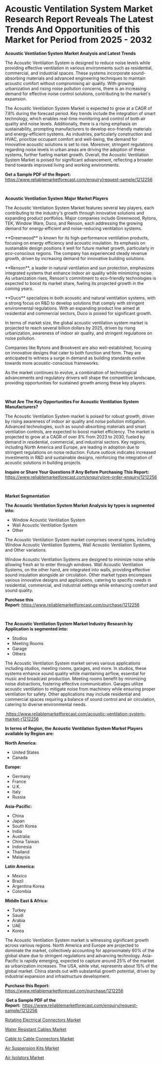 <p><h1>Acoustic Ventilation System Market Research Report Reveals The Latest Trends And Opportunities of this Market for Period from 2025 - 2032</h1></p><p><strong>Acoustic Ventilation System Market Analysis and Latest Trends</strong></p>
<p><p>The Acoustic Ventilation System is designed to reduce noise levels while providing effective ventilation in various environments such as residential, commercial, and industrial spaces. These systems incorporate sound-absorbing materials and advanced engineering techniques to maintain acoustic comfort without compromising air quality. With growing urbanization and rising noise pollution concerns, there is an increasing demand for effective noise control solutions, contributing to the market's expansion.</p><p>The Acoustic Ventilation System Market is expected to grow at a CAGR of 7.8% during the forecast period. Key trends include the integration of smart technology, which enables real-time monitoring and control of both air quality and noise levels. Additionally, there is a rising emphasis on sustainability, prompting manufacturers to develop eco-friendly materials and energy-efficient systems. As industries, particularly construction and HVAC, prioritize occupant comfort and well-being, the demand for innovative acoustic solutions is set to rise. Moreover, stringent regulations regarding noise levels in urban areas are driving the adoption of these systems, further fueling market growth. Overall, the Acoustic Ventilation System Market is poised for significant advancement, reflecting a broader trend towards improved living and working environments.</p></p>
<p><strong>Get a Sample PDF of the Report:&nbsp;</strong> <a href="https://www.reliablemarketforecast.com/enquiry/request-sample/1212256?utm_campaign=1906&utm_medium=2&utm_source=Github&utm_content=ia&utm_term=24032025&utm_id=acoustic-ventilation-system">https://www.reliablemarketforecast.com/enquiry/request-sample/1212256</a></p>
<p>&nbsp;</p>
<p><strong>Acoustic Ventilation System Major Market Players</strong></p>
<p><p>The Acoustic Ventilation System Market features several key players, each contributing to the industry's growth through innovative solutions and expanding product portfolios. Major companies include Greenwood, Rytons, TEK, Window Ware, Duco, and Renson, each addressing the growing demand for energy-efficient and noise-reducing ventilation systems.</p><p>**Greenwood** is known for its high-performance ventilation products, focusing on energy efficiency and acoustic insulation. Its emphasis on sustainable design positions it well for future market growth, particularly in eco-conscious regions. The company has experienced steady revenue growth, driven by increasing demand for innovative building solutions.</p><p>**Renson**, a leader in natural ventilation and sun protection, emphasizes integrated systems that enhance indoor air quality while minimizing noise. As urbanization rises, Renson's commitment to eco-friendly technologies is expected to boost its market share, fueling its projected growth in the coming years.</p><p>**Duco** specializes in both acoustic and natural ventilation systems, with a strong focus on R&D to develop solutions that comply with stringent environmental regulations. With an expanding product line aimed at residential and commercial sectors, Duco is poised for significant growth.</p><p>In terms of market size, the global acoustic ventilation system market is projected to reach several billion dollars by 2025, driven by rising urbanization, awareness of indoor air quality, and stringent regulations on noise pollution. </p><p>Companies like Rytons and Brookvent are also well-established, focusing on innovative designs that cater to both function and form. They are anticipated to witness a surge in demand as building standards evolve towards more acoustic-conscious frameworks.</p><p>As the market continues to evolve, a combination of technological advancements and regulatory drivers will shape the competitive landscape, providing opportunities for sustained growth among these key players.</p></p>
<p>&nbsp;</p>
<p><strong>What Are The Key Opportunities For Acoustic Ventilation System Manufacturers?</strong></p>
<p><p>The Acoustic Ventilation System market is poised for robust growth, driven by rising awareness of indoor air quality and noise pollution mitigation. Advanced technologies, such as sound-absorbing materials and smart ventilation controls, are expected to boost market efficiency. The market is projected to grow at a CAGR of over 8% from 2023 to 2030, fueled by demand in residential, commercial, and industrial sectors. Key regions, including North America and Europe, are leading in adoption due to stringent regulations on noise reduction. Future outlook indicates increased investments in R&D and sustainable designs, reinforcing the integration of acoustic solutions in building projects.</p></p>
<p><strong>Inquire or Share Your Questions If Any Before Purchasing This Report:</strong> <a href="https://www.reliablemarketforecast.com/enquiry/pre-order-enquiry/1212256?utm_campaign=1906&utm_medium=2&utm_source=Github&utm_content=ia&utm_term=24032025&utm_id=acoustic-ventilation-system">https://www.reliablemarketforecast.com/enquiry/pre-order-enquiry/1212256</a></p>
<p>&nbsp;</p>
<p><strong>Market Segmentation</strong></p>
<p><strong>The Acoustic Ventilation System Market Analysis by types is segmented into:</strong></p>
<p><ul><li>Window Acoustic Ventilation System</li><li>Wall Acoustic Ventilation System</li><li>Other</li></ul></p>
<p><p>The Acoustic Ventilation System market comprises several types, including Window Acoustic Ventilation Systems, Wall Acoustic Ventilation Systems, and Other variations. </p><p>Window Acoustic Ventilation Systems are designed to minimize noise while allowing fresh air to enter through windows. Wall Acoustic Ventilation Systems, on the other hand, are integrated into walls, providing effective sound insulation alongside air circulation. Other market types encompass various innovative designs and applications, catering to specific needs in residential, commercial, and industrial settings while enhancing comfort and sound quality.</p></p>
<p><strong>Purchase this Report:&nbsp;</strong><a href="https://www.reliablemarketforecast.com/purchase/1212256?utm_campaign=1906&utm_medium=2&utm_source=Github&utm_content=ia&utm_term=24032025&utm_id=acoustic-ventilation-system">https://www.reliablemarketforecast.com/purchase/1212256</a></p>
<p>&nbsp;</p>
<p><strong>The Acoustic Ventilation System Market Industry Research by Application is segmented into:</strong></p>
<p><ul><li>Studios</li><li>Meeting Rooms</li><li>Garage</li><li>Others</li></ul></p>
<p><p>The Acoustic Ventilation System market serves various applications including studios, meeting rooms, garages, and more. In studios, these systems enhance sound quality while maintaining airflow, essential for music and broadcast production. Meeting rooms benefit by minimizing noise distractions, fostering effective communication. Garages utilize acoustic ventilation to mitigate noise from machinery while ensuring proper ventilation for safety. Other applications may include residential and commercial spaces requiring a balance of sound control and air circulation, catering to diverse environmental needs.</p></p>
<p><a href="https://www.reliablemarketforecast.com/acoustic-ventilation-system-market-r1212256?utm_campaign=1906&utm_medium=2&utm_source=Github&utm_content=ia&utm_term=24032025&utm_id=acoustic-ventilation-system">&nbsp;https://www.reliablemarketforecast.com/acoustic-ventilation-system-market-r1212256</a></p>
<p><strong>In terms of Region, the Acoustic Ventilation System Market Players available by Region are:</strong></p>
<p>
    <p> <strong> North America: </strong>
        <ul>
            <li>United States</li>
            <li>Canada</li>
        </ul>
        </p> 
    <p> <strong> Europe: </strong>
        <ul>
            <li>Germany</li>
            <li>France</li>
            <li>U.K.</li>
            <li>Italy</li>
            <li>Russia</li>
        </ul>
        </p> 
    <p> <strong> Asia-Pacific: </strong>
        <ul>
            <li>China</li>
            <li>Japan</li>
            <li>South Korea</li>
            <li>India</li>
            <li>Australia</li>
            <li>China Taiwan</li>
            <li>Indonesia</li>
            <li>Thailand</li>
            <li>Malaysia</li>
        </ul>
        </p> 
    <p> <strong> Latin America: </strong>
        <ul>
            <li>Mexico</li>
            <li>Brazil</li>
            <li>Argentina Korea</li>
            <li>Colombia</li>
        </ul>
        </p> 
    <p> <strong> Middle East & Africa: </strong>
        <ul>
            <li>Turkey</li>
            <li>Saudi</li>
            <li>Arabia</li>
            <li>UAE</li>
            <li>Korea</li>
        </ul>
    </p>
    </p>
<p><p>The Acoustic Ventilation System market is witnessing significant growth across various regions. North America and Europe are projected to dominate the market, collectively accounting for approximately 60% of the global share due to stringent regulations and advancing technology. Asia-Pacific is rapidly emerging, expected to capture around 25% of the market as urbanization increases. The USA, while vital, represents about 15% of the global market. China stands out with substantial growth potential, driven by industrial expansion and infrastructure development.</p></p>
<p><strong>Purchase this Report: </strong><a href="https://www.reliablemarketforecast.com/purchase/1212256?utm_campaign=1906&utm_medium=2&utm_source=Github&utm_content=ia&utm_term=24032025&utm_id=acoustic-ventilation-system">https://www.reliablemarketforecast.com/purchase/1212256</a></p>
<p>&nbsp;<strong>Get a Sample PDF of the Report:&nbsp;&nbsp;</strong><a href="https://www.reliablemarketforecast.com/enquiry/request-sample/1212256?utm_campaign=1906&utm_medium=2&utm_source=Github&utm_content=ia&utm_term=24032025&utm_id=acoustic-ventilation-system">https://www.reliablemarketforecast.com/enquiry/request-sample/1212256</a></p>
<p><strong></strong></p>
<p><p><a href="https://github.com/mharielmesa/Market-Research-Report-List-5/blob/main/rotating-electrical-connectors-market.md?utm_campaign=1906&utm_medium=2&utm_source=Github&utm_content=ia&utm_term=24032025&utm_id=acoustic-ventilation-system">Rotating Electrical Connectors Market</a></p><p><a href="https://github.com/dringals/Market-Research-Report-List-6/blob/main/water-resistant-cables-market.md?utm_campaign=1906&utm_medium=2&utm_source=Github&utm_content=ia&utm_term=24032025&utm_id=acoustic-ventilation-system">Water Resistant Cables Market</a></p><p><a href="https://github.com/tona7vba/Market-Research-Report-List-1/blob/main/cable-to-cable-connectors-market.md?utm_campaign=1906&utm_medium=2&utm_source=Github&utm_content=ia&utm_term=24032025&utm_id=acoustic-ventilation-system">Cable to Cable Connectors Market</a></p><p><a href="https://github.com/krookplier6h/Market-Research-Report-List-1/blob/main/air-suspension-kits-market.md?utm_campaign=1906&utm_medium=2&utm_source=Github&utm_content=ia&utm_term=24032025&utm_id=acoustic-ventilation-system">Air Suspension Kits Market</a></p><p><a href="https://github.com/anejaryaan8m/Market-Research-Report-List-1/blob/main/air-isolators-market.md?utm_campaign=1906&utm_medium=2&utm_source=Github&utm_content=ia&utm_term=24032025&utm_id=acoustic-ventilation-system">Air Isolators Market</a></p></p>